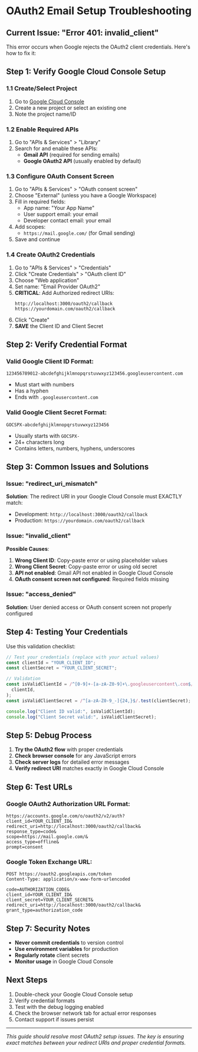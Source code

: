 <!-- OAuth2 Email Setup Troubleshooting Guide -->

# OAuth2 Email Setup Troubleshooting

## Current Issue: "Error 401: invalid_client"

This error occurs when Google rejects the OAuth2 client credentials. Here's how to fix it:

## Step 1: Verify Google Cloud Console Setup

### 1.1 Create/Select Project

1. Go to [Google Cloud Console](https://console.cloud.google.com/)
2. Create a new project or select an existing one
3. Note the project name/ID

### 1.2 Enable Required APIs

1. Go to "APIs & Services" > "Library"
2. Search for and enable these APIs:
   - **Gmail API** (required for sending emails)
   - **Google OAuth2 API** (usually enabled by default)

### 1.3 Configure OAuth Consent Screen

1. Go to "APIs & Services" > "OAuth consent screen"
2. Choose "External" (unless you have a Google Workspace)
3. Fill in required fields:
   - App name: "Your App Name"
   - User support email: your email
   - Developer contact email: your email
4. Add scopes:
   - `https://mail.google.com/` (for Gmail sending)
5. Save and continue

### 1.4 Create OAuth2 Credentials

1. Go to "APIs & Services" > "Credentials"
2. Click "Create Credentials" > "OAuth client ID"
3. Choose "Web application"
4. Set name: "Email Provider OAuth2"
5. **CRITICAL**: Add Authorized redirect URIs:
   ```
   http://localhost:3000/oauth2/callback
   https://yourdomain.com/oauth2/callback
   ```
6. Click "Create"
7. **SAVE** the Client ID and Client Secret

## Step 2: Verify Credential Format

### Valid Google Client ID Format:

```
123456789012-abcdefghijklmnopqrstuvwxyz123456.googleusercontent.com
```

- Must start with numbers
- Has a hyphen
- Ends with `.googleusercontent.com`

### Valid Google Client Secret Format:

```
GOCSPX-abcdefghijklmnopqrstuvwxyz123456
```

- Usually starts with `GOCSPX-`
- 24+ characters long
- Contains letters, numbers, hyphens, underscores

## Step 3: Common Issues and Solutions

### Issue: "redirect_uri_mismatch"

**Solution**: The redirect URI in your Google Cloud Console must EXACTLY match:

- Development: `http://localhost:3000/oauth2/callback`
- Production: `https://yourdomain.com/oauth2/callback`

### Issue: "invalid_client"

**Possible Causes**:

1. **Wrong Client ID**: Copy-paste error or using placeholder values
2. **Wrong Client Secret**: Copy-paste error or using old secret
3. **API not enabled**: Gmail API not enabled in Google Cloud Console
4. **OAuth consent screen not configured**: Required fields missing

### Issue: "access_denied"

**Solution**: User denied access or OAuth consent screen not properly configured

## Step 4: Testing Your Credentials

Use this validation checklist:

```javascript
// Test your credentials (replace with your actual values)
const clientId = "YOUR_CLIENT_ID";
const clientSecret = "YOUR_CLIENT_SECRET";

// Validation
const isValidClientId = /^[0-9]+-[a-zA-Z0-9]+\.googleusercontent\.com$/.test(
  clientId,
);
const isValidClientSecret = /^[a-zA-Z0-9_-]{24,}$/.test(clientSecret);

console.log("Client ID valid:", isValidClientId);
console.log("Client Secret valid:", isValidClientSecret);
```

## Step 5: Debug Process

1. **Try the OAuth2 flow** with proper credentials
2. **Check browser console** for any JavaScript errors
3. **Check server logs** for detailed error messages
4. **Verify redirect URI** matches exactly in Google Cloud Console

## Step 6: Test URLs

### Google OAuth2 Authorization URL Format:

```
https://accounts.google.com/o/oauth2/v2/auth?
client_id=YOUR_CLIENT_ID&
redirect_uri=http://localhost:3000/oauth2/callback&
response_type=code&
scope=https://mail.google.com/&
access_type=offline&
prompt=consent
```

### Google Token Exchange URL:

```
POST https://oauth2.googleapis.com/token
Content-Type: application/x-www-form-urlencoded

code=AUTHORIZATION_CODE&
client_id=YOUR_CLIENT_ID&
client_secret=YOUR_CLIENT_SECRET&
redirect_uri=http://localhost:3000/oauth2/callback&
grant_type=authorization_code
```

## Step 7: Security Notes

- **Never commit credentials** to version control
- **Use environment variables** for production
- **Regularly rotate** client secrets
- **Monitor usage** in Google Cloud Console

## Next Steps

1. Double-check your Google Cloud Console setup
2. Verify credential formats
3. Test with the debug logging enabled
4. Check the browser network tab for actual error responses
5. Contact support if issues persist

---

_This guide should resolve most OAuth2 setup issues. The key is ensuring exact matches between your redirect URIs and proper credential formats._
